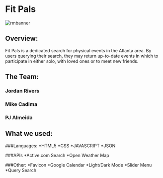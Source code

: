 # Fit Pals
![rmbanner](https://user-images.githubusercontent.com/63179764/87181998-47556480-c2b1-11ea-98f7-b886a0f5f031.jpg)
## Overview: 
Fit Pals is a dedicated search for physical events in the Atlanta area. By users querying their search, they may return up-to-date events in which to participate in either solo, with loved ones or to meet new friends.

## The Team:
### Jordan Rivers

### Mike Cadima

### PJ Almeida

## What we used:
###Languages:
*HTML5
*CSS
*JAVASCRIPT
*JSON

###APIs
*Active.com Search
*Open Weather Map

###Other:
*Favicon
*Google Calendar
*Light/Dark Mode
*Slider Menu
*Query Search


